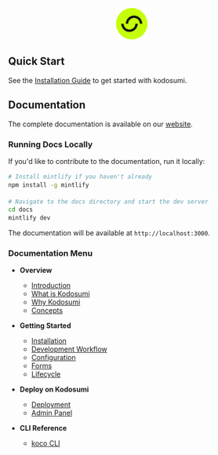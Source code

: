 <div align="center">
  <img src="./docs/logo/favicon.png" alt="Kodosumi Logo" width="64" height="64">
</div>

## Quick Start

See the [Installation Guide](./docs/installation.mdx) to get started with kodosumi.

## Documentation

The complete documentation is available on our [website](https://docs.kodosumi.io).

### Running Docs Locally

If you'd like to contribute to the documentation, run it locally:

```bash
# Install mintlify if you haven't already
npm install -g mintlify

# Navigate to the docs directory and start the dev server
cd docs
mintlify dev
```

The documentation will be available at `http://localhost:3000`.

### Documentation Menu

- **Overview**

  - [Introduction](./docs/index.mdx)
  - [What is Kodosumi](./docs/what-is-kodosumi.mdx)
  - [Why Kodosumi](./docs/why.mdx)
  - [Concepts](./docs/concepts.mdx)

- **Getting Started**

  - [Installation](./docs/installation.mdx)
  - [Development Workflow](./docs/develop.mdx)
  - [Configuration](./docs/config.mdx)
  - [Forms](./docs/forms.mdx)
  - [Lifecycle](./docs/lifecycle.mdx)

- **Deploy on Kodosumi**

  - [Deployment](./docs/deploy.mdx)
  - [Admin Panel](./docs/panel.mdx)

- **CLI Reference**
  - [koco CLI](./docs/cli.mdx)
